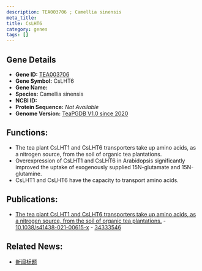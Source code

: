 ```yaml
---
description: TEA003706 ; Camellia sinensis
meta_title:
title: CsLHT6
category: genes
tags: []
---
```


## Gene Details
- **Gene ID:**	[TEA003706](https://www.maizegdb.org/gene_center/gene/TEA003706)
- **Gene Symbol:** CsLHT6
- **Gene Name:** 
- **Species:** Camellia sinensis
- **NCBI ID:** [  ]()
- **Protein Sequence:** *Not Available*
- **Genome Version:** [TeaPGDB V1.0 since 2020]()

## Functions:
   - The tea plant CsLHT1 and CsLHT6 transporters take up amino acids, as a nitrogen source, from the soil of organic tea plantations.
   - Overexpression of CsLHT1 and CsLHT6 in Arabidopsis significantly improved the uptake of exogenously supplied 15N-glutamate and 15N-glutamine.
   - CsLHT1 and CsLHT6 have the capacity to transport amino acids.

## Publications:
   - [The tea plant CsLHT1 and CsLHT6 transporters take up amino acids, as a nitrogen source, from the soil of organic tea plantations.]( https://academic.oup.com/hr/article/doi/10.1038/s41438-021-00615-x/6446758?login=false ) - [10.1038/s41438-021-00615-x]( https://academic.oup.com/hr/article/doi/10.1038/s41438-021-00615-x/6446758?login=false ) - [34333546](https://pubmed.ncbi.nlm.nih.gov/34333546/)

## Related News:
   - [新闻标题](https://mp.weixin.qq.com/s?__biz=MzIyOTY2NDYyNQ==&mid=2247521025&idx=7&sn=b80b6f64f5b7c850fe15546b34e259f2&chksm=e8bde11fdfca680920bf252e9de6d8edc3b907c3813b75be2180604499043c783fc65a1f687c&scene=27#wechat_redirect)
